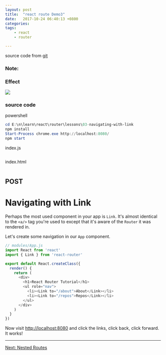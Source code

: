 ```yaml
---
layout: post
title:  "react route Demo3"
date:   2017-10-24 06:40:13 +0800
categories:  
tags: 
    - react
    - router

---  
```


source code from [git](https://github.com/reactjs/react-router-tutorial/tree/master/lessons/03-navigating-with-link)

### Note: ###



### Effect ###

![](https://i.imgur.com/toQ9CKt.gif)

### source code ###
powershell
```powershell
cd E:\n\learn\react\router\lessons\03-navigating-with-link
npm install
Start-Process chrome.exe http://localhost:8080/
npm start
```
index.js
```javascript 

```

index.html
```html  

```


## POST ##

# Navigating with Link

Perhaps the most used component in your app is `Link`. It's almost
identical to the `<a/>` tag you're used to except that it's aware of
the `Router` it was rendered in.

Let's create some navigation in our `App` component.

```js
// modules/App.js
import React from 'react'
import { Link } from 'react-router'

export default React.createClass({
  render() {
    return (
      <div>
        <h1>React Router Tutorial</h1>
        <ul role="nav">
          <li><Link to="/about">About</Link></li>
          <li><Link to="/repos">Repos</Link></li>
        </ul>
      </div>
    )
  }
})
```

Now visit [http://localhost:8080](http://localhost:8080) and click the links, click back, click
forward. It works!

---

[Next: Nested Routes](../04-nested-routes/)